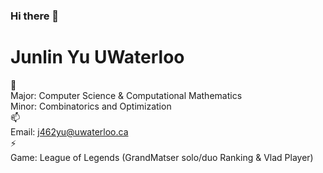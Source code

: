 ### Hi there 👋
# Junlin Yu UWaterloo  
🌱  
Major: Computer Science & Computational Mathematics  
Minor: Combinatorics and Optimization  
📫  
Email: j462yu@uwaterloo.ca  
⚡  
Game: League of Legends (GrandMatser solo/duo Ranking & Vlad Player)
